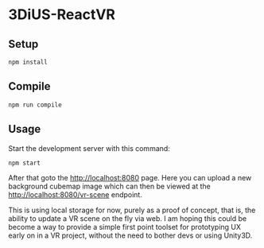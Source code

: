 # 3DiUS-ReactVR

Setup
---

```
npm install
```

Compile
---

```
npm run compile
```

Usage
---

Start the development server with this command:

```
npm start
```

After that goto the [http://localhost:8080](local) page.
Here you can upload a new background cubemap image which can then be viewed at the [http://localhost:8080/vr-scene](VR-Scene) endpoint.

This is using local storage for now, purely as a proof of concept, that is, the ability to update a VR scene on the fly via web. I am hoping this could be become a way to provide a simple first point toolset for prototyping UX early on in a VR project, without the need to bother devs or using Unity3D.
